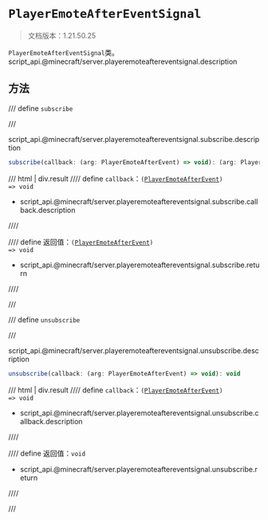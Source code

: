 # `PlayerEmoteAfterEventSignal`

> 文档版本：1.21.50.25

`PlayerEmoteAfterEventSignal`类。script_api.@minecraft/server.playeremoteaftereventsignal.description

## 方法

/// define
`subscribe`


///

script_api.@minecraft/server.playeremoteaftereventsignal.subscribe.description

```js
subscribe(callback: (arg: PlayerEmoteAfterEvent) => void): (arg: PlayerEmoteAfterEvent) => void
```

/// html | div.result
//// define
`callback`：<code>(<a href="../playeremoteafterevent/">PlayerEmoteAfterEvent</a>) =&gt; void</code>

- script_api.@minecraft/server.playeremoteaftereventsignal.subscribe.callback.description


////

//// define
返回值：<code>(<a href="../playeremoteafterevent/">PlayerEmoteAfterEvent</a>) =&gt; void</code>

- script_api.@minecraft/server.playeremoteaftereventsignal.subscribe.return


////

///


/// define
`unsubscribe`


///

script_api.@minecraft/server.playeremoteaftereventsignal.unsubscribe.description

```js
unsubscribe(callback: (arg: PlayerEmoteAfterEvent) => void): void
```

/// html | div.result
//// define
`callback`：<code>(<a href="../playeremoteafterevent/">PlayerEmoteAfterEvent</a>) =&gt; void</code>

- script_api.@minecraft/server.playeremoteaftereventsignal.unsubscribe.callback.description


////

//// define
返回值：`void`

- script_api.@minecraft/server.playeremoteaftereventsignal.unsubscribe.return


////

///

